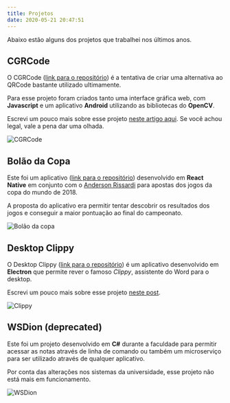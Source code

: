 ```yaml
---
title: Projetos
date: 2020-05-21 20:47:51
---
```


Abaixo estão alguns dos projetos que trabalhei nos últimos anos.

## CGRCode

O CGRCode ([link para o repositório](https://github.com/CGReinhold/CRGCodeExample)) é a tentativa de criar uma alternativa ao QRCode bastante utilizado ultimamente.

Para esse projeto foram criados tanto uma interface gráfica web, com __Javascript__ e um aplicativo __Android__ utilizando as bibliotecas do __OpenCV__.

Escrevi um pouco mais sobre esse projeto [neste artigo aqui](https://cgreinhold.dev/2020/05/07/cgrcode/). Se você achou legal, vale a pena dar uma olhada.

![CGRCode](/images/cgrcode/cgrcode.gif)

## Bolão da Copa

Este foi um aplicativo ([link para o repositório](https://github.com/CGReinhold/BolaoDaCopa/)) desenvolvido em __React Native__ em conjunto com o [Anderson Rissardi](https://github.com/andersonr) para apostas dos jogos da copa do mundo de 2018.

A proposta do aplicativo era permitir tentar descobrir os resultados dos jogos e conseguir a maior pontuação ao final do campeonato.

![Bolão da copa](/images/bolaoDaCopa.PNG)

## Desktop Clippy

O Desktop Clippy ([link para o repositório](https://github.com/CGReinhold/desktopclippy)) é um aplicativo desenvolvido em __Electron__ que permite rever o famoso _Clippy_, assistente do Word para o desktop.

Escrevi um pouco mais sobre esse projeto [neste post](https://cgreinhold.dev/2019/08/25/clippy-revival/).

![Clippy](/images/clippy.gif)

## WSDion (deprecated)

Este foi um projeto desenvolvido em __C#__ durante a faculdade para permitir acessar as notas através de linha de comando ou também um microserviço para ser utilizado através de qualquer aplicativo.

Por conta das alterações nos sistemas da universidade, esse projeto não está mais em funcionamento.

![WSDion](/images/wsdion.gif)